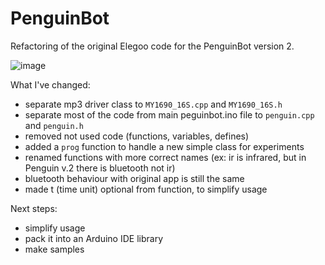 # PenguinBot

Refactoring of the original Elegoo code for the PenguinBot version 2.

![image](https://github.com/giuliopons/PenguinBot/assets/1871627/f9962769-78e2-47cd-b678-49f4350c4cf7)

What I've changed:
* separate mp3 driver class to `MY1690_16S.cpp` and `MY1690_16S.h`
* separate most of the code from main peguinbot.ino file to `penguin.cpp` and `penguin.h`
* removed not used code (functions, variables, defines)
* added a `prog` function to handle a new simple class for experiments
* renamed functions with more correct names (ex: ir is infrared, but in Penguin v.2 there is bluetooth not ir)
* bluetooth behaviour with original app is still the same
* made t (time unit) optional from function, to simplify usage

Next steps:
* simplify usage
* pack it into an Arduino IDE library
* make samples
